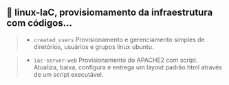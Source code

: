 ## :penguin: linux-IaC, provisiomamento da infraestrutura com códigos...

>* `created_users` Provisionamento e gerenciamento simples de diretórios, usuários e grupos linux ubuntu.

>* `iac-server-web` Provisionamento do APACHE2 com script. Atualiza, baixa, configura e entrega um layout padrão html através de um script executável.



